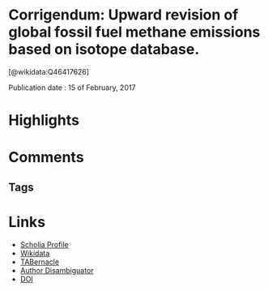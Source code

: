 
Corrigendum: Upward revision of global fossil fuel methane emissions based on isotope database.
===============================================================================================
  
  [@wikidata:Q46417626]  
  
Publication date : 15 of February, 2017  

# Highlights

# Comments

## Tags

# Links
  
 * [Scholia Profile](https://scholia.toolforge.org/work/Q46417626)  
 * [Wikidata](https://www.wikidata.org/wiki/Q46417626)  
 * [TABernacle](https://tabernacle.toolforge.org/?#/tab/manual/Q46417626/P921%3BP4510)  
 * [Author Disambiguator](https://author-disambiguator.toolforge.org/work_item_oauth.php?id=Q46417626&batch_id=&match=1&author_list_id=&doit=Get+author+links+for+work)  
 * [DOI](https://doi.org/10.1038/NATURE21422)  

